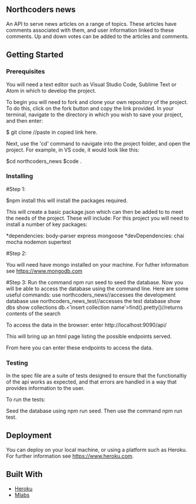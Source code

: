 ## Northcoders news

An API to serve news articles on a range of topics. These articles have comments associated with them, and user information linked to these comments. Up and down votes can be added to the articles and comments.

## Getting Started

### Prerequisites

You will need a text editor such as Visual Studio Code, Sublime Text or Atom in which to develop the project.

To begin you will need to fork and clone your own repository of the project.
To do this, click on the fork button and copy the link provided.
In your terminal, navigate to the directory in which you wish to save your project, and then enter:

$ git clone //paste in copied link here.

Next, use the 'cd' command to navigate into the project folder, and open the project. For example, in VS code, it would look like this:

$cd northcoders_news
$code .

### Installing

#Step 1:

$npm install this will install the packages required.

This will create a basic package.json which can then be added to to meet the needs of the project.
These will include:
For this project you will need to install a number of key packages:

*dependencies:
body-parser
express
mongoose
*devDependencies:
chai
mocha
nodemon
supertest

#Step 2:

You will need have mongo installed on your machine. For futher information see https://www.mongodb.com

#Step 3:
Run the command npm run seed to seed the database.
Now you will be able to access the database using the command line. Here are some useful commands:
use northcoders_news//accesses the development database
use northcoders_news_test//accesses the test database
show dbs
show collections
db.<'insert collection name'>find().pretty()//returns contents of the search

To access the data in the browser:
enter http://localhost:9090/api/

This will bring up an html page listing the possible endpoints served.

From here you can enter these endpoints to access the data.

### Testing

In the spec file are a suite of tests designed to ensure that the functionaltiy of the api works as expected, and that errors are handled in a way that provides information to the user.

To run the tests:

Seed the database using npm run seed.
Then use the command npm run test.

## Deployment

You can deploy on your local machine, or using a platform such as Heroku. For further information see https://www.heroku.com.

## Built With

- [Heroku](https://www.heroku.com)
- [Mlabs](https://mlab.com)
